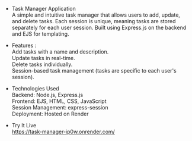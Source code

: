 - Task Manager Application </br>
  A simple and intuitive task manager that allows users to add, update, and delete tasks. Each session is unique, meaning tasks are stored separately for each user session. Built using Express.js on the backend and EJS for templating.

- Features :</br>
  Add tasks with a name and description.</br>
  Update tasks in real-time.</br>
  Delete tasks individually.</br>
  Session-based task management (tasks are specific to each user's session).</br>
- Technologies Used</br>
  Backend: Node.js, Express.js</br>
  Frontend: EJS, HTML, CSS, JavaScript</br>
  Session Management: express-session</br>
  Deployment: Hosted on Render
- Try It Live</br>
  https://task-manager-ip0w.onrender.com/
